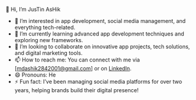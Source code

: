 
👋 Hi, I’m JusTin AsHik

- 👀 I’m interested in app development, social media management, and everything tech-related.
- 🌱 I’m currently learning advanced app development techniques and exploring new frameworks.
- 💞️ I’m looking to collaborate on innovative app projects, tech solutions, and digital marketing tools.
- 📫 How to reach me: You can connect with me via [mdashik2842001@gmail.com] or on [LinkedIn](www.linkedin.com/in/ashikofficial0).
- 😄 Pronouns: He
- ⚡ Fun fact: I’ve been managing social media platforms for over two years, helping brands build their digital presence!
